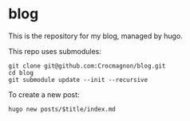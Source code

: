 # blog

This is the repository for my blog, managed by hugo.

This repo uses submodules:
```shell
git clone git@github.com:Crocmagnon/blog.git
cd blog
git submodule update --init --recursive
```

To create a new post:
```shell
hugo new posts/$title/index.md
```

